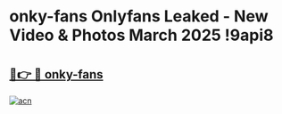 # onky-fans Onlyfans Leaked - New Video & Photos March 2025 !9api8

# <h2><a href="https://0ax9ys.iuczelnia.edu.pl?title=onky-fans&ref=9api8">🔗👉 🔴 onky-fans</a></h2>

[![acn](https://github.com/user-attachments/assets/0f9c940e-d8b0-45ae-aac7-cd30a18b3e1c)](https://0ax9ys.iuczelnia.edu.pl?title=onky-fans&ref=9api8)

